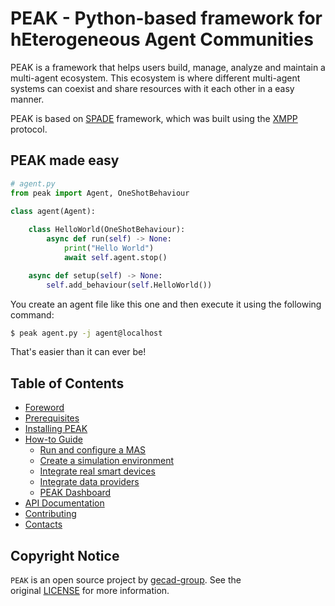 # PEAK - Python-based framework for hEterogeneous Agent Communities

PEAK is a framework that helps users build, manage, analyze and maintain a multi-agent ecosystem. This ecosystem is where different multi-agent systems can coexist and share resources with it each other in a easy manner. 

PEAK is based on [SPADE](https://spade-mas.readthedocs.io/en/latest/) framework, which was built using the [XMPP](https://xmpp.org/) protocol. 

## PEAK made easy

```python
# agent.py
from peak import Agent, OneShotBehaviour
  
class agent(Agent):

    class HelloWorld(OneShotBehaviour):
        async def run(self) -> None:
            print("Hello World")
            await self.agent.stop()

    async def setup(self) -> None:
        self.add_behaviour(self.HelloWorld())
```

You create an agent file like this one and then execute it using the following command:

```bash
$ peak agent.py -j agent@localhost
```

That's easier than it can ever be!

## Table of Contents

- [Foreword](foreword.md)
- [Prerequisites](prerequistites.md)
- [Installing PEAK](installation.md)
- [How-to Guide](how-to.md)
	- [Run and configure a MAS](how-to.md#run-and-configure-a-mas)
	- [Create a simulation environment](how-to.md#create-simulation-environment)
	- [Integrate real smart devices](how-to.md#integrate-real-smart-devices)
	- [Integrate data providers](how-to.md#integrate-data-providers)
	- [PEAK Dashboard](how-to.md#peak-dashboard)
- [API Documentation](api-doc.md)
- [Contributing](contributing.md)
- [Contacts](contacts.md)

## Copyright Notice

`PEAK` is an open source project by [gecad-group](). See the original [LICENSE](https://github.com/gecad-group/peak-mas/blob/master/LICENSE) for more information.
